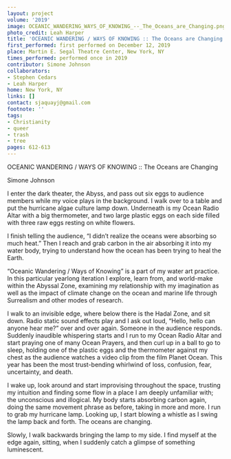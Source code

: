 ```yaml
---
layout: project
volume: '2019'
image: OCEANIC_WANDERING_WAYS_OF_KNOWING_--_The_Oceans_are_Changing.png
photo_credit: Leah Harper
title: 'OCEANIC WANDERING / WAYS OF KNOWING :: The Oceans are Changing'
first_performed: first performed on December 12, 2019
place: Martin E. Segal Theatre Center, New York, NY
times_performed: performed once in 2019
contributor: Simone Johnson
collaborators:
- Stephen Cedars
- Leah Harper
home: New York, NY
links: []
contact: sjaquayj@gmail.com
footnote: ''
tags:
- Christianity
- queer
- trash
- tree
pages: 612-613
---
```


OCEANIC WANDERING / WAYS OF KNOWING :: The Oceans are Changing

Simone Johnson

I enter the dark theater, the Abyss, and pass out six eggs to audience members while my voice plays in the background. I walk over to a table and put the hurricane algae culture lamp down. Underneath is my Ocean Radio Altar with a big thermometer, and two large plastic eggs on each side filled with three raw eggs resting on white flowers.

I finish telling the audience, “I didn’t realize the oceans were absorbing so much heat.” Then I reach and grab carbon in the air absorbing it into my water body, trying to understand how the ocean has been trying to heal the Earth.

“Oceanic Wandering / Ways of Knowing” is a part of my water art practice. In this particular yearlong iteration I explore, learn from, and world-make within the Abyssal Zone, examining my relationship with my imagination as well as the impact of climate change on the ocean and marine life through Surrealism and other modes of research.

I walk to an invisible edge, where below there is the Hadal Zone, and sit down. Radio static sound effects play and I ask out loud, “Hello, hello can anyone hear me?” over and over again. Someone in the audience responds. Suddenly inaudible whispering starts and I run to my Ocean Radio Altar and start praying one of many Ocean Prayers, and then curl up in a ball to go to sleep, holding one of the plastic eggs and the thermometer against my chest as the audience watches a video clip from the film Planet Ocean. This year has been the most trust-bending whirlwind of loss, confusion, fear, uncertainty, and death.

I wake up, look around and start improvising throughout the space, trusting my intuition and finding some flow in a place I am deeply unfamiliar with; the unconscious and illogical. My body starts absorbing carbon again, doing the same movement phrase as before, taking in more and more. I run to grab my hurricane lamp. Looking up, I start blowing a whistle as I swing the lamp back and forth. The oceans are changing.

Slowly, I walk backwards bringing the lamp to my side. I find myself at the edge again, sitting, when I suddenly catch a glimpse of something luminescent.
